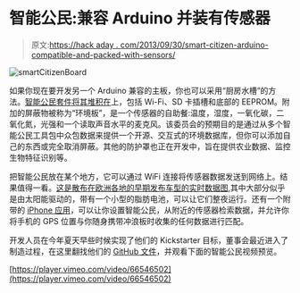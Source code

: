 # 智能公民:兼容 Arduino 并装有传感器

> 原文:[https://hack aday . com/2013/09/30/smart-citizen-arduino-compatible-and-packed-with-sensors/](https://hackaday.com/2013/09/30/smart-citizen-arduino-compatible-and-packed-with-sensors/)

![smartCitizenBoard](../Images/71ca46dedaaba4b65e1c9da77663ca7e.png)

如果你现在要开发另一个 Arduino 兼容的主板，你也可以采用“厨房水槽”的方法。[智能公民套件将其堆积在](http://www.kickstarter.com/projects/acrobotic/the-smart-citizen-kit-crowdsourced-environmental-m)上，包括 Wi-Fi、SD 卡插槽和底部的 EEPROM。附加的屏蔽物被称为“环境板”，是一个传感器的自助餐:温度，湿度，一氧化碳，二氧化氮，光强和一个读取声音水平的麦克风。该委员会的预期目的是通过从多个智能公民工具包中众包数据来提供一个开源、交互式的环境数据库，但你可以添加自己的东西或完全取消屏蔽。其他的防护罩也正在开发中，旨在提供农业数据、监控生物特征识别等。

把智能公民放在某个地方，它可以通过 WiFi 连接将传感器数据发送到网络上。结果值得一看。[这是散布在欧洲各地的早期发布车型的实时数据图](http://smartcitizen.me/pages/sck),其中大部分似乎是由太阳能驱动的，带有一个小型的脂肪电池，可以让它们整夜运行。还有一个附带的 [iPhone 应用](https://itunes.apple.com/en/app/smartcitizen/id682554291)，可以让你设置智能公民，从附近的传感器检索数据，并允许你将手机的 GPS 位置与你随身携带冲浪板时收集的任何数据进行匹配。

开发人员在今年夏天早些时候实现了他们的 Kickstarter 目标，董事会最近进入了制造过程，在这里翻找他们的 [GitHub 文件](https://github.com/fablabbcn/SmartCitizen.me)，并观看下面的智能公民视频预览。

[https://player.vimeo.com/video/66546502](https://player.vimeo.com/video/66546502)
